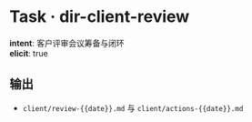 # Task · dir-client-review

**intent**: 客户评审会议筹备与闭环  
**elicit**: true

## 输出

- `client/review-{{date}}.md` 与 `client/actions-{{date}}.md`
